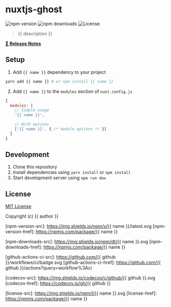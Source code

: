 # nuxtjs-ghost

![npm version](https://badge.fury.io/js/nuxtjs-ghost.svg)
![npm downloads](https://img.shields.io/npm/dw/nuxtjs-ghost)
![License](https://img.shields.io/github/license/ditschedev/nuxtjs-ghost)

> {{ description }}

[📖 **Release Notes**](./CHANGELOG.md)

## Setup

1. Add `{{ name }}` dependency to your project

```bash
yarn add {{ name }} # or npm install {{ name }}
```

2. Add `{{ name }}` to the `modules` section of `nuxt.config.js`

```js
{
  modules: [
    // Simple usage
    '{{ name }}',

    // With options
    ['{{ name }}', { /* module options */ }]
  ]
}
```

## Development

1. Clone this repository
2. Install dependencies using `yarn install` or `npm install`
3. Start development server using `npm run dev`

## License

[MIT License](./LICENSE)

Copyright (c) {{ author }}

<!-- Badges -->
[npm-version-src]: https://img.shields.io/npm/v/{{ name }}/latest.svg
[npm-version-href]: https://npmjs.com/package/{{ name }}

[npm-downloads-src]: https://img.shields.io/npm/dt/{{ name }}.svg
[npm-downloads-href]: https://npmjs.com/package/{{ name }}

[github-actions-ci-src]: https://github.com/{{ github }}/workflows/ci/badge.svg
[github-actions-ci-href]: https://github.com/{{ github }}/actions?query=workflow%3Aci

[codecov-src]: https://img.shields.io/codecov/c/github/{{ github }}.svg
[codecov-href]: https://codecov.io/gh/{{ github }}

[license-src]: https://img.shields.io/npm/l/{{ name }}.svg
[license-href]: https://npmjs.com/package/{{ name }}
